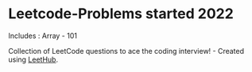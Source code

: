 # Leetcode-Problems started 2022

Includes : 
Array - 101









Collection of LeetCode questions to ace the coding interview! - Created using [LeetHub](https://github.com/QasimWani/LeetHub).
